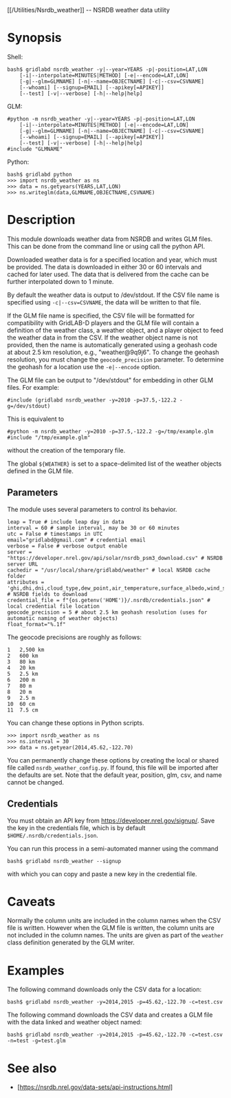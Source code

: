 [[/Utilities/Nsrdb_weather]] -- NSRDB weather data utility

# Synopsis

Shell:

~~~
bash$ gridlabd nsrdb_weather -y|--year=YEARS -p|-position=LAT,LON 
    [-i|--interpolate=MINUTES|METHOD] [-e|--encode=LAT,LON]
    [-g|--glm=GLMNAME] [-n|--name=OBJECTNAME] [-c|--csv=CSVNAME] 
    [--whoami] [--signup=EMAIL] [--apikey[=APIKEY]]
    [--test] [-v|--verbose] [-h|--help|help]
~~~

GLM:

~~~
#python -m nsrdb_weather -y|--year=YEARS -p|-position=LAT,LON 
    [-i|--interpolate=MINUTES|METHOD] [-e|--encode=LAT,LON]
    [-g|--glm=GLMNAME] [-n|--name=OBJECTNAME] [-c|--csv=CSVNAME] 
    [--whoami] [--signup=EMAIL] [--apikey[=APIKEY]]
    [--test] [-v|--verbose] [-h|--help|help]
#include "GLMNAME"
~~~

Python:

~~~
bash$ gridlabd python
>>> import nsrdb_weather as ns
>>> data = ns.getyears(YEARS,LAT,LON)
>>> ns.writeglm(data,GLMNAME,OBJECTNAME,CSVNAME)
~~~

# Description

This module downloads weather data from NSRDB and writes GLM files.  This can
be done from the command line or using call the python API.

Downloaded weather data is for a specified location and year, which must be
provided. The data is downloaded in either 30 or 60 intervals and cached for
later used.  The data that is delivered from the cache can be further
interpolated down to 1 minute.

By default the weather data is output to /dev/stdout.  If the CSV file name 
is specified using `-c|--csv=CSVNAME`, the data will be written to that file.  

If the GLM file name is specified, the CSV file will be formatted for
compatibility with GridLAB-D players and the GLM file will contain a
definition of the weather class, a weather object, and a player object to
feed the weather data in from the CSV.  If the weather object name is not
provided, then the name is automatically generated using a geohash code at
about 2.5 km resolution, e.g., "weather@9q9j6".  To change the geohash
resolution, you must change the `geocode_precision` parameter. To determine
the geohash for a location use the `-e|--encode` option.

The GLM file can be output to "/dev/stdout" for embedding in other GLM files.
For example:

~~~
#include (gridlabd nsrdb_weather -y=2010 -p=37.5,-122.2 -g=/dev/stdout)
~~~

This is equivalent to 

~~~
#python -m nsrdb_weather -y=2010 -p=37.5,-122.2 -g=/tmp/example.glm
#include "/tmp/example.glm"
~~~

without the creation of the temporary file.

The global `${WEATHER}` is set to a space-delimited list of the weather 
objects defined in the GLM file.

## Parameters

The module uses several parameters to control its behavior. 

~~~
leap = True # include leap day in data
interval = 60 # sample interval, may be 30 or 60 minutes
utc = False # timestamps in UTC
email="gridlabd@gmail.com" # credential email
verbose = False # verbose output enable
server = "https://developer.nrel.gov/api/solar/nsrdb_psm3_download.csv" # NSRDB server URL
cachedir = "/usr/local/share/gridlabd/weather" # local NSRDB cache folder
attributes = 'ghi,dhi,dni,cloud_type,dew_point,air_temperature,surface_albedo,wind_speed,wind_direction,solar_zenith_angle' # NSRDB fields to download
credential_file = f"{os.getenv('HOME')}/.nsrdb/credentials.json" # local credential file location
geocode_precision = 5 # about 2.5 km geohash resolution (uses for automatic naming of weather objects)
float_format="%.1f"
~~~

The geocode precisions are roughly as follows:

~~~
1   2,500 km
2   600 km
3   80 km
4   20 km
5   2.5 km
6   200 m
7   80 m
8   20 m
9   2.5 m
10  60 cm
11  7.5 cm
~~~

You can change these options in Python scripts.

~~~
>>> import nsrdb_weather as ns
>>> ns.interval = 30
>>> data = ns.getyear(2014,45.62,-122.70)
~~~

You can permanently change these options by creating the local or shared file
called `nsrdb_weather_config.py`. If found, this file will be imported after
the defaults are set. Note that the default year, position, glm, csv, and name
cannot be changed.

## Credentials

You must obtain an API key from https://developer.nrel.gov/signup/.  Save the key
in the credentials file, which is by default `$HOME/.nsrdb/credentials.json`.

You can run this process in a semi-automated manner using the command

~~~
bash$ gridlabd nsrdb_weather --signup
~~~

with which you can copy and paste a new key in the credential file.

# Caveats

Normally the column units are included in the column names when the CSV file is written. However
when the GLM file is written, the column units are not included in the column names.  The units
are given as part of the `weather` class definition generated by the GLM writer.

# Examples

The following command downloads only the CSV data for a location:

~~~
bash$ gridlabd nsrdb_weather -y=2014,2015 -p=45.62,-122.70 -c=test.csv
~~~

The following command downloads the CSV data and creates a GLM file with the data linked and weather object named:

~~~
bash$ gridlabd nsrdb_weather -y=2014,2015 -p=45.62,-122.70 -c=test.csv -n=test -g=test.glm
~~~

# See also

* [https://nsrdb.nrel.gov/data-sets/api-instructions.html]

